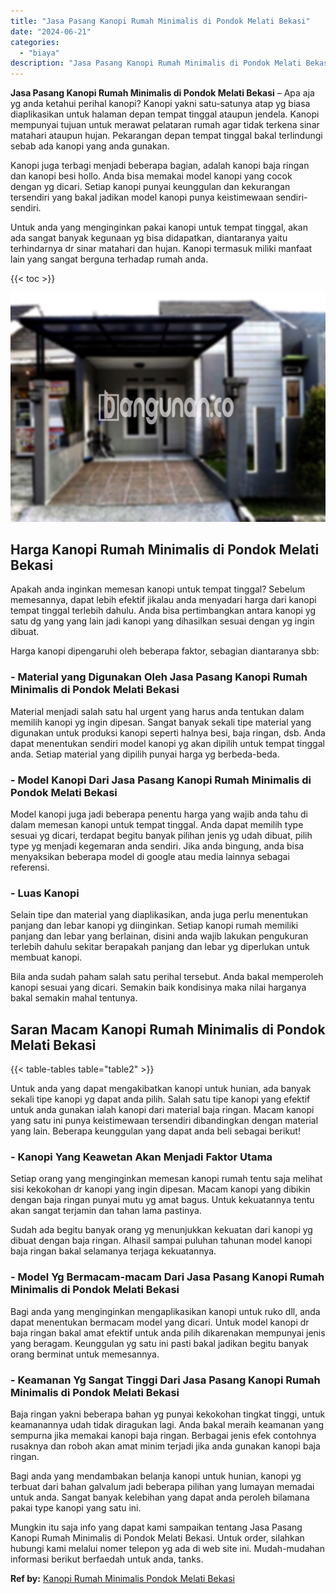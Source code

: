 ```yaml
---
title: "Jasa Pasang Kanopi Rumah Minimalis di Pondok Melati Bekasi"
date: "2024-06-21"
categories: 
  - "biaya"
description: "Jasa Pasang Kanopi Rumah Minimalis di Pondok Melati Bekasi. Mungkin itu saja info yang dapat kami sampaikan tentang Jasa Pasang Kanopi Rumah Minimalis di Pon..."
---
```


**Jasa Pasang Kanopi Rumah Minimalis di Pondok Melati Bekasi** – Apa aja yg anda ketahui perihal kanopi? Kanopi yakni satu-satunya atap yg biasa diaplikasikan untuk halaman depan tempat tinggal ataupun jendela. Kanopi mempunyai tujuan untuk merawat pelataran rumah agar tidak terkena sinar matahari ataupun hujan. Pekarangan depan tempat tinggal bakal terlindungi sebab ada kanopi yang anda gunakan.

Kanopi juga terbagi menjadi beberapa bagian, adalah kanopi baja ringan dan kanopi besi hollo. Anda bisa memakai model kanopi yang cocok dengan yg dicari. Setiap kanopi punyai keunggulan dan kekurangan tersendiri yang bakal jadikan model kanopi punya keistimewaan sendiri-sendiri.

Untuk anda yang menginginkan pakai kanopi untuk tempat tinggal, akan ada sangat banyak kegunaan yg bisa didapatkan, diantaranya yaitu terhindarnya dr sinar matahari dan hujan. Kanopi termasuk miliki manfaat lain yang sangat berguna terhadap rumah anda.

{{< toc >}}

![Jasa Pasang Kanopi Rumah Minimalis di Pondok Melati Bekasi](/images/harga-kanopi-minimalis-29.png)

## Harga Kanopi Rumah Minimalis di Pondok Melati Bekasi

Apakah anda inginkan memesan kanopi untuk tempat tinggal? Sebelum memesannya, dapat lebih efektif jikalau anda menyadari harga dari kanopi tempat tinggal terlebih dahulu. Anda bisa pertimbangkan antara kanopi yg satu dg yang yang lain jadi kanopi yang dihasilkan sesuai dengan yg ingin dibuat.

Harga kanopi dipengaruhi oleh beberapa faktor, sebagian diantaranya sbb:

### \- Material yang Digunakan Oleh Jasa Pasang Kanopi Rumah Minimalis di Pondok Melati Bekasi

Material menjadi salah satu hal urgent yang harus anda tentukan dalam memilih kanopi yg ingin dipesan. Sangat banyak sekali tipe material yang digunakan untuk produksi kanopi seperti halnya besi, baja ringan, dsb. Anda dapat menentukan sendiri model kanopi yg akan dipilih untuk tempat tinggal anda. Setiap material yang dipilih punyai harga yg berbeda-beda.

### \- Model Kanopi Dari Jasa Pasang Kanopi Rumah Minimalis di Pondok Melati Bekasi

Model kanopi juga jadi beberapa penentu harga yang wajib anda tahu di dalam memesan kanopi untuk tempat tinggal. Anda dapat memilih type sesuai yg dicari, terdapat begitu banyak pilihan jenis yg udah dibuat, pilih type yg menjadi kegemaran anda sendiri. Jika anda bingung, anda bisa menyaksikan beberapa model di google atau media lainnya sebagai referensi.

### \- Luas Kanopi

Selain tipe dan material yang diaplikasikan, anda juga perlu menentukan panjang dan lebar kanopi yg diinginkan. Setiap kanopi rumah memiliki panjang dan lebar yang berlainan, disini anda wajib lakukan pengukuran terlebih dahulu sekitar berapakah panjang dan lebar yg diperlukan untuk membuat kanopi.

Bila anda sudah paham salah satu perihal tersebut. Anda bakal memperoleh kanopi sesuai yang dicari. Semakin baik kondisinya maka nilai harganya bakal semakin mahal tentunya.

## Saran Macam Kanopi Rumah Minimalis di Pondok Melati Bekasi

{{< table-tables table="table2" >}}

Untuk anda yang dapat mengakibatkan kanopi untuk hunian, ada banyak sekali tipe kanopi yg dapat anda pilih. Salah satu tipe kanopi yang efektif untuk anda gunakan ialah kanopi dari material baja ringan. Macam kanopi yang satu ini punya keistimewaan tersendiri dibandingkan dengan material yang lain. Beberapa keunggulan yang dapat anda beli sebagai berikut!

### \- Kanopi Yang Keawetan Akan Menjadi Faktor Utama

Setiap orang yang menginginkan memesan kanopi rumah tentu saja melihat sisi kekokohan dr kanopi yang ingin dipesan. Macam kanopi yang dibikin dengan baja ringan punyai mutu yg amat bagus. Untuk kekuatannya tentu akan sangat terjamin dan tahan lama pastinya.

Sudah ada begitu banyak orang yg menunjukkan kekuatan dari kanopi yg dibuat dengan baja ringan. Alhasil sampai puluhan tahunan model kanopi baja ringan bakal selamanya terjaga kekuatannya.

### \- Model Yg Bermacam-macam Dari Jasa Pasang Kanopi Rumah Minimalis di Pondok Melati Bekasi

Bagi anda yang menginginkan mengaplikasikan kanopi untuk ruko dll, anda dapat menentukan bermacam model yang dicari. Untuk model kanopi dr baja ringan bakal amat efektif untuk anda pilih dikarenakan mempunyai jenis yang beragam. Keunggulan yg satu ini pasti bakal jadikan begitu banyak orang berminat untuk memesannya.

### \- Keamanan Yg Sangat Tinggi Dari Jasa Pasang Kanopi Rumah Minimalis di Pondok Melati Bekasi

Baja ringan yakni beberapa bahan yg punyai kekokohan tingkat tinggi, untuk keamanannya udah tidak diragukan lagi. Anda bakal meraih keamanan yang sempurna jika memakai kanopi baja ringan. Berbagai jenis efek contohnya rusaknya dan roboh akan amat minim terjadi jika anda gunakan kanopi baja ringan.

Bagi anda yang mendambakan belanja kanopi untuk hunian, kanopi yg terbuat dari bahan galvalum jadi beberapa pilihan yang lumayan memadai untuk anda. Sangat banyak kelebihan yang dapat anda peroleh bilamana pakai type kanopi yang satu ini.

Mungkin itu saja info yang dapat kami sampaikan tentang Jasa Pasang Kanopi Rumah Minimalis di Pondok Melati Bekasi. Untuk order, silahkan hubungi kami melalui nomer telepon yg ada di web site ini. Mudah-mudahan informasi berikut berfaedah untuk anda, tanks.

**Ref by:**  [Kanopi Rumah Minimalis Pondok Melati Bekasi](https://id.wikipedia.org/wiki/Kanopi)
